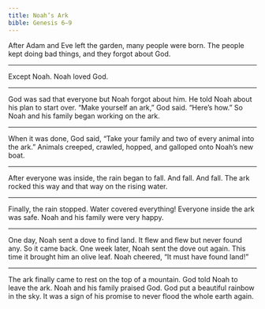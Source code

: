```yaml
---
title: Noah’s Ark
bible: Genesis 6–9
---
```


After Adam and Eve left the garden,
many people were born.
The people kept doing bad things,
and they forgot about God.

---

Except Noah. Noah loved God.

---

God was sad that everyone but Noah
forgot about him.
He told Noah about his plan to start over.
“Make yourself an ark,” God said.
“Here’s how.” So Noah and his family
began working on the ark.

---

When it was done, God said,
“Take your family and two of
every animal into the ark.”
Animals creeped, crawled, hopped,
and galloped onto Noah’s new boat.

---

After everyone was inside,
the rain began to fall.
And fall. And fall.
The ark rocked this way and
that way on the rising water.

---

Finally, the rain stopped.
Water covered everything!
Everyone inside the ark was safe.
Noah and his family were very happy.

---

One day, Noah sent a dove to find land.
It flew and flew but never found any.
So it came back. One week later,
Noah sent the dove out again.
This time it brought him an olive leaf.
Noah cheered, “It must have found land!”

---

The ark finally came to rest on
the top of a mountain.
God told Noah to leave the ark.
Noah and his family praised God.
God put a beautiful rainbow in the sky.
It was a sign of his promise to
never flood the whole earth again.

